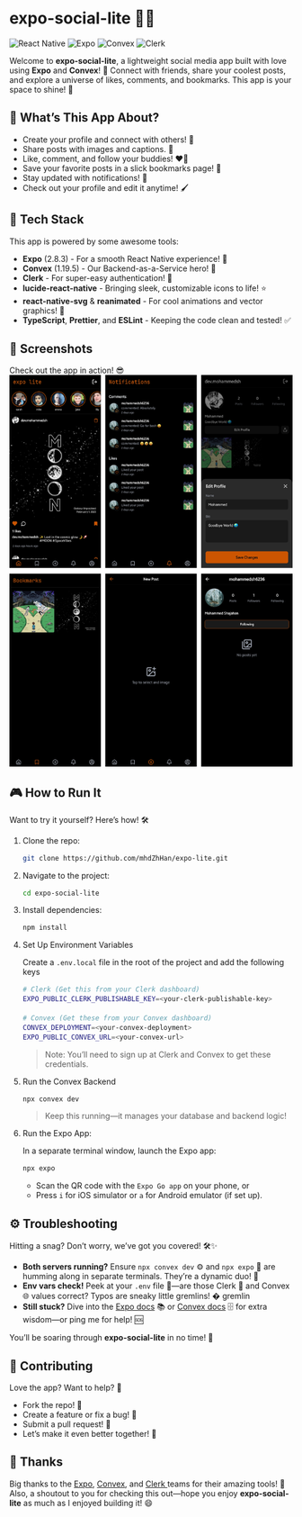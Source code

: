 # expo-social-lite 📱✨

![React Native](https://img.shields.io/badge/React_Native-61DAFB?style=for-the-badge&logo=react&logoColor=white)
![Expo](https://img.shields.io/badge/Expo-000020?style=for-the-badge&logo=expo&logoColor=white)
![Convex](https://img.shields.io/badge/Convex-FF6B00?style=for-the-badge&logo=convex&logoColor=white)
![Clerk](https://img.shields.io/badge/Clerk-6C5CF2?style=for-the-badge&logo=clerk&logoColor=white)

Welcome to **expo-social-lite**, a lightweight social media app built with love using **Expo** and **Convex**! 🌟 Connect with friends, share your coolest posts, and explore a universe of likes, comments, and bookmarks. This app is your space to shine! 🌌

## 🎉 What’s This App About?

- Create your profile and connect with others! 👥
- Share posts with images and captions. 📸
- Like, comment, and follow your buddies! ❤️💬
- Save your favorite posts in a slick bookmarks page! 🔖
- Stay updated with notifications! 🔔
- Check out your profile and edit it anytime! 🖌️

## 🚀 Tech Stack

This app is powered by some awesome tools:

- **Expo** (2.8.3) - For a smooth React Native experience! 📱
- **Convex** (1.19.5) - Our Backend-as-a-Service hero! 💾
- **Clerk** - For super-easy authentication! 🔑
- **lucide-react-native** - Bringing sleek, customizable icons to life! ⭐
- **react-native-svg** & **reanimated** - For cool animations and vector graphics! 🎨
- **TypeScript**, **Prettier**, and **ESLint** - Keeping the code clean and tested! ✅

## 📸 Screenshots

Check out the app in action! 😎
![New Post](/screenshots/frame.png)

<!-- - **New Post**: Tap to share your vibe! 📤
  ![New Post](/screenshots/new-post.jpg)
- **Notifications**: See who’s liking and commenting! 🔔
  ![Notifications](/screenshots/notifications.jpg)
- **Bookmarks**: Your saved treasures! 🔖
  ![Bookmarks](/screenshots/bookmarks.jpg)
- **Profile**: Show off your style! 🖼️
  ![Profile](/screenshots/profile.jpg)
- **Feed**: Explore the cosmic glow! 🌕
  ![Feed](/screenshots/feed.jpg) -->

## 🎮 How to Run It

Want to try it yourself? Here’s how! 🛠️

1. Clone the repo:
   ```bash
   git clone https://github.com/mhdZhHan/expo-lite.git
   ```
2. Navigate to the project:
   ```bash
   cd expo-social-lite
   ```
3. Install dependencies:
   ```bash
   npm install
   ```
4. Set Up Environment Variables

   Create a `.env.local` file in the root of the project and add the following keys

   ```bash
   # Clerk (Get this from your Clerk dashboard)
   EXPO_PUBLIC_CLERK_PUBLISHABLE_KEY=<your-clerk-publishable-key>

   # Convex (Get these from your Convex dashboard)
   CONVEX_DEPLOYMENT=<your-convex-deployment>
   EXPO_PUBLIC_CONVEX_URL=<your-convex-url>
   ```

   > Note: You’ll need to sign up at Clerk and Convex to get these credentials.

5. Run the Convex Backend
   ```bash
   npx convex dev
   ```
   > Keep this running—it manages your database and backend logic!
6. Run the Expo App:

   In a separate terminal window, launch the Expo app:

   ```bash
   npx expo
   ```

   - Scan the QR code with the `Expo Go app` on your phone, or
   - Press `i` for iOS simulator or `a` for Android emulator (if set up).

## ⚙️ Troubleshooting

Hitting a snag? Don’t worry, we’ve got you covered! 🛠️✨

- **Both servers running?** Ensure `npx convex dev` ⚙️ and `npx expo` 📱 are humming along in separate terminals. They’re a dynamic duo! 💪
- **Env vars check!** Peek at your `.env` file 👀—are those Clerk 🔑 and Convex 🌐 values correct? Typos are sneaky little gremlins! � gremlin
- **Still stuck?** Dive into the [Expo docs](https://docs.expo.dev) 📚 or [Convex docs](https://docs.convex.dev) 🗄️ for extra wisdom—or ping me for help! 🆘

You’ll be soaring through **expo-social-lite** in no time! 🚀

## 🤝 Contributing

Love the app? Want to help? 🎉

- Fork the repo! 🍴
- Create a feature or fix a bug! 🐛
- Submit a pull request! 🚀
- Let’s make it even better together! 👊

## 🙌 Thanks

Big thanks to the [Expo](https://expo.dev), [Convex](https://convex.dev), and [Clerk ](https://clerk.com/) teams for their amazing tools! 🙏 Also, a shoutout to you for checking this out—hope you enjoy **expo-social-lite** as much as I enjoyed building it! 😄
